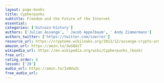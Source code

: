 ```yaml
---
layout: page-books
title: Cypherpunks
subtitle: Freedom and the Future of the Internet
essential: 
categories: ['bitcoin-history']
authors: ['Julian Assange', ' Jacob Appelbaum', ' Andy Zimmermann']
authors_twitter: ['https://twitter.com/ioerror']
resource_url: https://cryptome.wikileaks.org/2012/12/assange-crypto-arms.htm
amazon_url: https://amzn.to/3wSQdzT
wikipedia_url: https://en.wikipedia.org/wiki/Cypherpunks_(book)
free_url: 
rating_order: 6
lesson: ['20']
audio_url: https://amzn.to/3xNVw3L
free_audio_url: 
---
```

